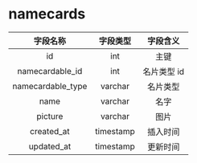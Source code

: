 # namecards

| 字段名称 | 字段类型 | 字段含义 |
| :-----: | :-----: | :-----: 
| id | int | 主键 |
| namecardable_id | int | 名片类型 id |
| namecardable_type | varchar | 名片类型 |
| name | varchar | 名字  |
| picture | varchar | 图片 |
| created_at | timestamp | 插入时间 |
| updated_at | timestamp | 更新时间 |

